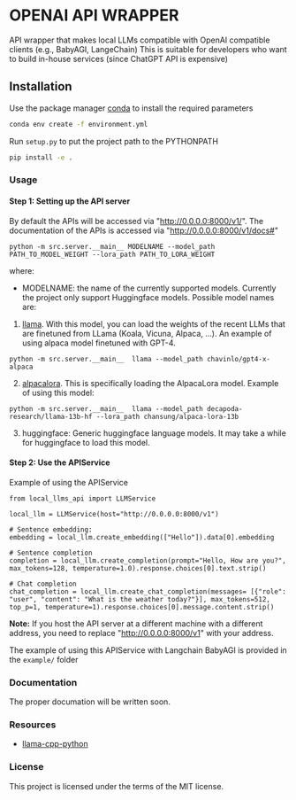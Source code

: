 # OPENAI API WRAPPER 
API wrapper that makes local LLMs compatible with OpenAI compatible clients (e.g., BabyAGI, LangeChain)
This is suitable for developers who want to build in-house services (since ChatGPT API is expensive)


## Installation

Use the package manager [conda](https://conda.io/projects/conda/en/latest/index.html) to install the required parameters

```bash
conda env create -f environment.yml
```

Run `setup.py` to put the project path to the PYTHONPATH

```bash
pip install -e .
```

### Usage

#### Step 1: Setting up the API server

By default the APIs will be accessed via "http://0.0.0.0:8000/v1/". The documentation of the APIs is accessed via "http://0.0.0.0:8000/v1/docs#"

```
python -m src.server.__main__ MODELNAME --model_path PATH_TO_MODEL_WEIGHT --lora_path PATH_TO_LORA_WEIGHT
```

where:
- MODELNAME: the name of the currently supported models. Currently the project only support Huggingface models. Possible model names are:
1. [llama](https://huggingface.co/docs/transformers/main/model_doc/llama). With this model, you can load the weights of the recent LLMs that are finetuned from LLama (Koala, Vicuna, Alpaca, ...). An example of using alpaca model finetuned with GPT-4.
```
python -m src.server.__main__  llama --model_path chavinlo/gpt4-x-alpaca
```


2. [alpacalora](https://github.com/tloen/alpaca-lora). This is specifically loading the AlpacaLora model. Example of using this model:

```
python -m src.server.__main__  llama --model_path decapoda-research/llama-13b-hf --lora_path chansung/alpaca-lora-13b
```

3. huggingface: Generic huggingface language models. It may take a while for huggingface to load this model. 



#### Step 2: Use the APIService
Example of using the APIService

```
from local_llms_api import LLMService

local_llm = LLMService(host="http://0.0.0.0:8000/v1")

# Sentence embedding:
embedding = local_llm.create_embedding(["Hello"]).data[0].embedding

# Sentence completion
completion = local_llm.create_completion(prompt="Hello, How are you?", max_tokens=128, temperature=1.0).response.choices[0].text.strip()

# Chat completion
chat_completion = local_llm.create_chat_completion(messages= [{"role": "user", "content": "What is the weather today?"}], max_tokens=512, top_p=1, temperature=1).response.choices[0].message.content.strip()
```

**Note:** If you host the API server at a different machine with a different address, you need to replace "http://0.0.0.0:8000/v1" with your address.

The example of using this APIService with Langchain BabyAGI is provided in the `example/` folder

### Documentation
The proper documation will be written soon.

### Resources
- [llama-cpp-python](https://github.com/abetlen/llama-cpp-python)

### License
This project is licensed under the terms of the MIT license.